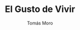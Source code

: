 ---
title: El Gusto de Vivir
author: Tomás Moro
link: http://albalearning.com/audiolibros/moro/gusto.html
audio: http://archive.org/download/altmob4/albalearning-gusto_moro.mp3
duration: 03:45
pubDate: 2015-01-21 16:32:31
---